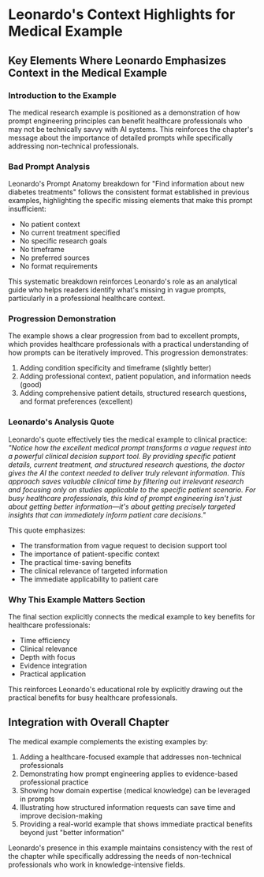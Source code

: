# Leonardo's Context Highlights for Medical Example

## Key Elements Where Leonardo Emphasizes Context in the Medical Example

### Introduction to the Example
The medical research example is positioned as a demonstration of how prompt engineering principles can benefit healthcare professionals who may not be technically savvy with AI systems. This reinforces the chapter's message about the importance of detailed prompts while specifically addressing non-technical professionals.

### Bad Prompt Analysis
Leonardo's Prompt Anatomy breakdown for "Find information about new diabetes treatments" follows the consistent format established in previous examples, highlighting the specific missing elements that make this prompt insufficient:
- No patient context
- No current treatment specified
- No specific research goals
- No timeframe
- No preferred sources
- No format requirements

This systematic breakdown reinforces Leonardo's role as an analytical guide who helps readers identify what's missing in vague prompts, particularly in a professional healthcare context.

### Progression Demonstration
The example shows a clear progression from bad to excellent prompts, which provides healthcare professionals with a practical understanding of how prompts can be iteratively improved. This progression demonstrates:
1. Adding condition specificity and timeframe (slightly better)
2. Adding professional context, patient population, and information needs (good)
3. Adding comprehensive patient details, structured research questions, and format preferences (excellent)

### Leonardo's Analysis Quote
Leonardo's quote effectively ties the medical example to clinical practice: *"Notice how the excellent medical prompt transforms a vague request into a powerful clinical decision support tool. By providing specific patient details, current treatment, and structured research questions, the doctor gives the AI the context needed to deliver truly relevant information. This approach saves valuable clinical time by filtering out irrelevant research and focusing only on studies applicable to the specific patient scenario. For busy healthcare professionals, this kind of prompt engineering isn't just about getting better information—it's about getting precisely targeted insights that can immediately inform patient care decisions."*

This quote emphasizes:
- The transformation from vague request to decision support tool
- The importance of patient-specific context
- The practical time-saving benefits
- The clinical relevance of targeted information
- The immediate applicability to patient care

### Why This Example Matters Section
The final section explicitly connects the medical example to key benefits for healthcare professionals:
- Time efficiency
- Clinical relevance
- Depth with focus
- Evidence integration
- Practical application

This reinforces Leonardo's educational role by explicitly drawing out the practical benefits for busy healthcare professionals.

## Integration with Overall Chapter
The medical example complements the existing examples by:
1. Adding a healthcare-focused example that addresses non-technical professionals
2. Demonstrating how prompt engineering applies to evidence-based professional practice
3. Showing how domain expertise (medical knowledge) can be leveraged in prompts
4. Illustrating how structured information requests can save time and improve decision-making
5. Providing a real-world example that shows immediate practical benefits beyond just "better information"

Leonardo's presence in this example maintains consistency with the rest of the chapter while specifically addressing the needs of non-technical professionals who work in knowledge-intensive fields.
